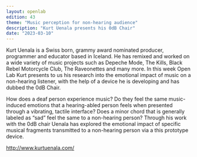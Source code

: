```yaml
---
layout: openlab
edition: 43
theme: "Music perception for non-hearing audience"
description: "Kurt Uenala presents his 0dB Chair"
date: "2023-03-10"
---
```

Kurt Uenala is a Swiss born, grammy award nominated producer, programmer and educator based in Iceland. He has remixed and worked on a wide variety of music projects such as Depeche Mode, The Kills, Black Rebel Motorcycle Club, The Raveonettes and many more. In this week Open Lab Kurt presents to us his research into the emotional impact of music on a non-hearing listener, with the help of a device he is developing and has dubbed the 0dB Chair.

How does a deaf person experience music? Do they feel the same music-induced emotions that a hearing-abled person feels when presented through a vibrating, tactile interface? Does a minor chord that is generally labeled as “sad” feel the same to a non-hearing person? Through his work with the 0dB chair Uenala has explored the emotional impact of specific musical fragments transmitted to a non-hearing person via a this prototype device. 

http://www.kurtuenala.com/